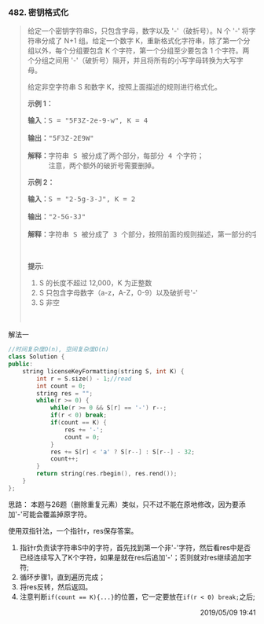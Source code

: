 ### 482. 密钥格式化
> <div class="content__2ebE"><div><p>给定一个密钥字符串S，只包含字母，数字以及 '-'（破折号）。N 个 '-' 将字符串分成了 N+1 组。给定一个数字 K，重新格式化字符串，除了第一个分组以外，每个分组要包含 K 个字符，第一个分组至少要包含 1 个字符。两个分组之间用 '-'（破折号）隔开，并且将所有的小写字母转换为大写字母。</p>
> 
> <p>给定非空字符串 S 和数字 K，按照上面描述的规则进行格式化。</p>
> 
> <p><strong>示例 1：</strong></p>
> 
> <pre><strong>输入：</strong>S = "5F3Z-2e-9-w", K = 4
> 
> <strong>输出：</strong>"5F3Z-2E9W"
> 
> <strong>解释：</strong>字符串 S 被分成了两个部分，每部分 4 个字符；
> &nbsp;    注意，两个额外的破折号需要删掉。
> </pre>
> 
> <p><strong>示例 2：</strong></p>
> 
> <pre><strong>输入：</strong>S = "2-5g-3-J", K = 2
> 
> <strong>输出：</strong>"2-5G-3J"
> 
> <strong>解释：</strong>字符串 S 被分成了 3 个部分，按照前面的规则描述，第一部分的字符可以少于给定的数量，其余部分皆为 2 个字符。
> </pre>
> 
> <p>&nbsp;</p>
> 
> <p><strong>提示:</strong></p>
> 
> <ol>
> 	<li>S 的长度不超过 12,000，K 为正整数</li>
> 	<li>S 只包含字母数字（a-z，A-Z，0-9）以及破折号'-'</li>
> 	<li>S 非空</li>
> </ol>
> 
> <p>&nbsp;</p>
> </div></div>

解法一
```cpp
//时间复杂度O(n), 空间复杂度O(n)
class Solution {
public:
    string licenseKeyFormatting(string S, int K) {
        int r = S.size() - 1;//read
        int count = 0;
        string res = "";
        while(r >= 0) {
            while(r >= 0 && S[r] == '-') r--;
            if(r < 0) break;
            if(count == K) {
                res += '-';
                count = 0;
            }
            res += S[r] < 'a' ? S[r--] : S[r--] - 32;
            count++;
        }
        return string(res.rbegin(), res.rend());
    }
};
```

思路：
本题与26题（删除重复元素）类似，只不过不能在原地修改，因为要添加'-'可能会覆盖掉原字符。

使用双指针法，一个指针r，res保存答案。

1. 指针r负责读字符串S中的字符，首先找到第一个非'-'字符，然后看res中是否已经连续写入了K个字符，如果是就在res后追加'-'；否则就对res继续追加字符;
2. 循环步骤1，直到遍历完成；
3. 将res反转，然后返回。
4. 注意判断```if(count == K){...}```的位置，它一定要放在```if(r < 0) break;```之后;

<div style="text-align: right"> 2019/05/09 19:41 </div>
